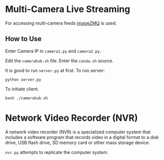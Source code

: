 # Multi-Camera Live Streaming

For accessing multi-camera feeds [imageZMQ](https://github.com/jeffbass/imagezmq) is used.

## How to Use
Enter Camera IP in `camera1.py` and `camera2.py`. 

Edit the `camerahub.sh` file. Enter the `conda.sh` source.

It is good to run `server.py` at first. To run server:

```
python server.py
```
To initiate client.

```
bash ./camerahub.sh
```

# Network Video Recorder (NVR)

A network video recorder (NVR) is a specialized computer system that includes a software program that records video in a digital format to a disk drive, USB flash drive, SD memory card or other mass storage device.

`nvr.py` attempts to replicate the computer system. 